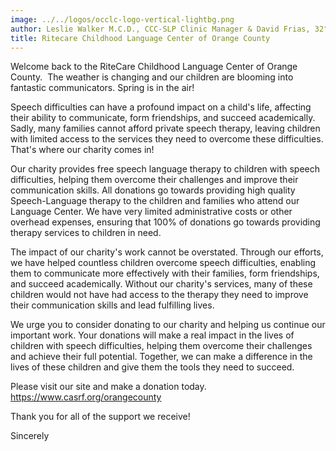 ```yaml
---
image: ../../logos/occlc-logo-vertical-lightbg.png
author: Leslie Walker M.C.D., CCC-SLP Clinic Manager & David Frias, 32° KCCH
title: Ritecare Childhood Language Center of Orange County
---
```


Welcome back to the RiteCare Childhood Language Center of Orange County.  The weather is changing and our children are blooming into fantastic communicators.  Spring is in the air! 

Speech difficulties can have a profound impact on a child's life, affecting their ability to communicate, form friendships, and succeed academically. Sadly, many families cannot afford private speech therapy, leaving children with limited access to the services they need to overcome these difficulties. That's where our charity comes in!

Our charity provides free speech language therapy to children with speech difficulties, helping them overcome their challenges and improve their communication skills. All donations go towards providing high quality Speech-Language therapy to the children and families who attend our Language Center. We have very limited administrative costs or other overhead expenses, ensuring that 100% of donations go towards providing therapy services to children in need.

The impact of our charity's work cannot be overstated. Through our efforts, we have helped countless children overcome speech difficulties, enabling them to communicate more effectively with their families, form friendships, and succeed academically. Without our charity's services, many of these children would not have had access to the therapy they need to improve their communication skills and lead fulfilling lives.

We urge you to consider donating to our charity and helping us continue our important work. Your donations will make a real impact in the lives of children with speech difficulties, helping them overcome their challenges and achieve their full potential. Together, we can make a difference in the lives of these children and give them the tools they need to succeed.

Please visit our site and make a donation today.  https://www.casrf.org/orangecounty

Thank you for all of the support we receive!

Sincerely


